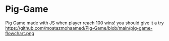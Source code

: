 # Pig-Game
Pig Game made with JS when player reach 100 wins! you should give it a try
https://github.com/moatazmohaamed/Pig-Game/blob/main/pig-game-flowchart.png
